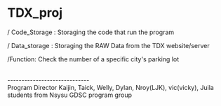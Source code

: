 # TDX_proj

/ Code_Storage : Storaging the code that run the program 
  
/ Data_storage : Storaging the RAW Data from the TDX website/server


/Function: Check the number of a  specific city's parking lot 










<br/>
-----------------------------<br/>
Program Director Kaijin, Taick, Welly, Dylan, Nroy(LJK), vic(vicky), Juila
    <br/>students from Nsysu GDSC program group

 
